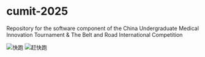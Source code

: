# cumit-2025
Repository for the software component of the China Undergraduate Medical Innovation Tournament &amp; The Belt and Road International Competition


![快跑](https://github.com/user-attachments/assets/6cd63f71-f7a2-4f3e-9ca1-3d94df75eabc)
![赶快跑](https://github.com/user-attachments/assets/047d85ed-83b4-4e67-8623-a2f61d5d1649)

